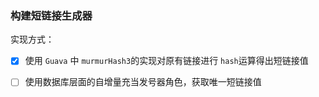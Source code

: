 ### 构建短链接生成器

实现方式：

- [x] 使用 `Guava` 中 `murmurHash3`的实现对原有链接进行 `hash`运算得出短链接值
- [ ] 使用数据库层面的自增量充当发号器角色，获取唯一短链接值


